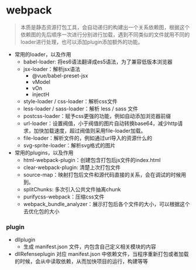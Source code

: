 # webpack
  > 本质是静态资源打包工具，会自动递归的构建出一个关系依赖图，根据这个依赖图的先后顺序一次进行分别进行加载，遇到不同类似的文件就用不同的loader进行处理，也可以添加plugin添加额外的功能。
  - 常用的loader，以及作用
    + babel-loader: 将es6语法翻译成es5语法，为了兼容低版本浏览器
    + jsx-loader：解析jsx语法
      - @vue/babel-preset-jsx
      - vModel
      - vOn
      - injectH
    + style-loader / css-loader：解析css文件
    + less-loader / sass-loader：解析 less / sass 文件
    + postcss-loader：赋予css更强的功能，例如自动添加浏览器前缀
    + url-loader：设置阀值，小于阀值的图片自动转换base64，减少http请求，加快加载速度，超过阀值则采用file-loader加载。
    + file-loader：解析文件的，例如通过url导入的资源什么的
    + svg-sprite-loader：解析svg格式的图片
  - 常用的plugins，以及作用
    + html-webpack-plugin：创建包含打包后js文件的index.html
    + clear-webpack-plugin: 清楚上次打包文件
    + source-map：映射打包后文件和源代码直接的关系，会在调试的时候用到。
    + splitChunks: 多次引入公共文件抽离chunk
    + purifycss-webpack：压缩css文件
    + webpack_bundle_analyzer：展示打包后各个文件的大小，可以根据这个去优化包的大小

### plugin
  + dllplugin
    - 生成 manifest.json 文件，内包含自己定义相关模块的内容
  + dllRefenseplugin 对应 manifest.json 中依赖文件，当程序重新打包或者加载的时候，会从中读取依赖，从而加快项目的运行，构建等等